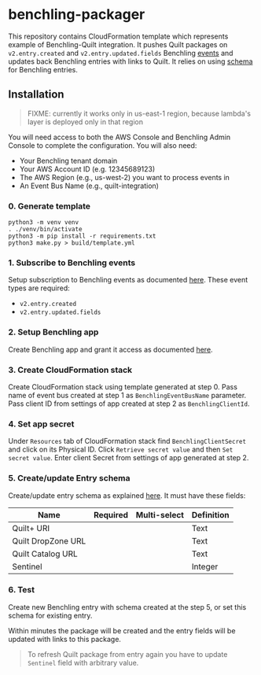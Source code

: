 # benchling-packager

This repository contains CloudFormation template which represents example of Benchling-Quilt integration.
It pushes Quilt packages on `v2.entry.created` and `v2.entry.updated.fields`
Benchling [events](https://docs.benchling.com/docs/events-reference) and updates back Benchling entries
with links to Quilt. It relies on using [schema](https://help.benchling.com/hc/en-us/articles/9684227216781) for Benchling entries.

## Installation

> FIXME: currently it works only in us-east-1 region, because lambda's layer is deployed only in that region

You will need access to both the AWS Console and Benchling Admin Console to complete the configuration.
You will also need:

- Your Benchling tenant domain
- Your AWS Account ID (e.g. 12345689123)
- The AWS Region (e.g., us-west-2) you want to process events in
- An Event Bus Name (e.g., quilt-integration)

### 0. Generate template

```shell
python3 -m venv venv
. ./venv/bin/activate
python3 -m pip install -r requirements.txt
python3 make.py > build/template.yml
```

### 1. Subscribe to Benchling events

Setup subscription to Benchling events as documented [here](https://docs.benchling.com/docs/events-getting-started#setting-up-a-subscription).
These event types are required:

* `v2.entry.created`
* `v2.entry.updated.fields`

### 2. Setup Benchling app

Create Benchling app and grant it access as documented [here](https://docs.benchling.com/docs/getting-started-benchling-apps#creating-an-app).

### 3. Create CloudFormation stack

Create CloudFormation stack using template generated at step 0.
Pass name of event bus created at step 1 as `BenchlingEventBusName` parameter.
Pass client ID from settings of app created at step 2 as `BenchlingClientId`.

### 4. Set app secret

Under `Resources` tab of CloudFormation stack find `BenchlingClientSecret` and
click on its Physical ID.
Click `Retrieve secret value` and then `Set secret value`. Enter client Secret
from settings of app generated at step 2.

### 5. Create/update Entry schema

Create/update entry schema as explained [here](https://help.benchling.com/hc/en-us/articles/9684259067917).
It must have these fields:

| Name                  | Required  | Multi-select  | Definition    |
| --------------------- | --------- | ------------- | ------------- |
| Quilt+ URI            |           |               | Text          |
| Quilt DropZone URL    |           |               | Text          |
| Quilt Catalog URL     |           |               | Text          |
| Sentinel              |           |               | Integer       |

### 6. Test

Create new Benchling entry with schema created at the step 5, or set this
schema for existing entry.

Within minutes the package will be created and the entry fields will be
updated with links to this package.

> To refresh Quilt package from entry again you have to update `Sentinel`
field with arbitrary value.
